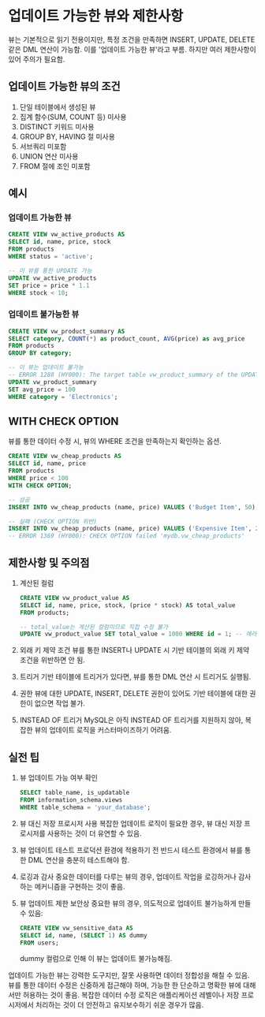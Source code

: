 # 업데이트 가능한 뷰와 제한사항

뷰는 기본적으로 읽기 전용이지만, 특정 조건을 만족하면 INSERT, UPDATE, DELETE 같은 DML 연산이 가능함. 이를 '업데이트 가능한 뷰'라고 부름. 하지만 여러 제한사항이 있어 주의가 필요함.

## 업데이트 가능한 뷰의 조건

1. 단일 테이블에서 생성된 뷰
2. 집계 함수(SUM, COUNT 등) 미사용
3. DISTINCT 키워드 미사용
4. GROUP BY, HAVING 절 미사용
5. 서브쿼리 미포함
6. UNION 연산 미사용
7. FROM 절에 조인 미포함

## 예시

### 업데이트 가능한 뷰

```sql
CREATE VIEW vw_active_products AS
SELECT id, name, price, stock
FROM products
WHERE status = 'active';

-- 이 뷰를 통한 UPDATE 가능
UPDATE vw_active_products
SET price = price * 1.1
WHERE stock < 10;
```

### 업데이트 불가능한 뷰

```sql
CREATE VIEW vw_product_summary AS
SELECT category, COUNT(*) as product_count, AVG(price) as avg_price
FROM products
GROUP BY category;

-- 이 뷰는 업데이트 불가능
-- ERROR 1288 (HY000): The target table vw_product_summary of the UPDATE is not updatable
UPDATE vw_product_summary
SET avg_price = 100
WHERE category = 'Electronics';
```

## WITH CHECK OPTION

뷰를 통한 데이터 수정 시, 뷰의 WHERE 조건을 만족하는지 확인하는 옵션.

```sql
CREATE VIEW vw_cheap_products AS
SELECT id, name, price
FROM products
WHERE price < 100
WITH CHECK OPTION;

-- 성공
INSERT INTO vw_cheap_products (name, price) VALUES ('Budget Item', 50);

-- 실패 (CHECK OPTION 위반)
INSERT INTO vw_cheap_products (name, price) VALUES ('Expensive Item', 200);
-- ERROR 1369 (HY000): CHECK OPTION failed 'mydb.vw_cheap_products'
```

## 제한사항 및 주의점

1. 계산된 컬럼

   ```sql
   CREATE VIEW vw_product_value AS
   SELECT id, name, price, stock, (price * stock) AS total_value
   FROM products;
   
   -- total_value는 계산된 컬럼이므로 직접 수정 불가
   UPDATE vw_product_value SET total_value = 1000 WHERE id = 1; -- 에러 발생
   ```

2. 외래 키 제약 조건
   뷰를 통한 INSERT나 UPDATE 시 기반 테이블의 외래 키 제약 조건을 위반하면 안 됨.

3. 트리거
   기반 테이블에 트리거가 있다면, 뷰를 통한 DML 연산 시 트리거도 실행됨.

4. 권한
   뷰에 대한 UPDATE, INSERT, DELETE 권한이 있어도 기반 테이블에 대한 권한이 없으면 작업 불가.

5. INSTEAD OF 트리거
   MySQL은 아직 INSTEAD OF 트리거를 지원하지 않아, 복잡한 뷰의 업데이트 로직을 커스터마이즈하기 어려움.

## 실전 팁

1. 뷰 업데이트 가능 여부 확인

   ```sql
   SELECT table_name, is_updatable
   FROM information_schema.views
   WHERE table_schema = 'your_database';
   ```

2. 뷰 대신 저장 프로시저 사용
   복잡한 업데이트 로직이 필요한 경우, 뷰 대신 저장 프로시저를 사용하는 것이 더 유연할 수 있음.

3. 뷰 업데이트 테스트
   프로덕션 환경에 적용하기 전 반드시 테스트 환경에서 뷰를 통한 DML 연산을 충분히 테스트해야 함.

4. 로깅과 감사
   중요한 데이터를 다루는 뷰의 경우, 업데이트 작업을 로깅하거나 감사하는 메커니즘을 구현하는 것이 좋음.

5. 뷰 업데이트 제한
   보안상 중요한 뷰의 경우, 의도적으로 업데이트 불가능하게 만들 수 있음:

   ```sql
   CREATE VIEW vw_sensitive_data AS
   SELECT id, name, (SELECT 1) AS dummy
   FROM users;
   ```

   dummy 컬럼으로 인해 이 뷰는 업데이트 불가능해짐.

업데이트 가능한 뷰는 강력한 도구지만, 잘못 사용하면 데이터 정합성을 해칠 수 있음. 뷰를 통한 데이터 수정은 신중하게 접근해야 하며, 가능한 한 단순하고 명확한 뷰에 대해서만 허용하는 것이 좋음. 복잡한 데이터 수정 로직은 애플리케이션 레벨이나 저장 프로시저에서 처리하는 것이 더 안전하고 유지보수하기 쉬운 경우가 많음.
